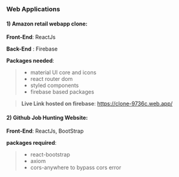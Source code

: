 ### Web Applications

#### 1) Amazon retail webapp clone:
**Front-End**: ReactJs 

**Back-End** : Firebase

**Packages needed**:
> * material UI core and icons
> * react router dom
> * styled components
> * firebase based packages

> **Live Link hosted on firebase**: https://clone-9736c.web.app/

#### 2) Github Job Hunting Website:
**Front-End**: ReactJs, BootStrap

**packages required**:
> * react-bootstrap
> * axiom
> * cors-anywhere to bypass cors error



